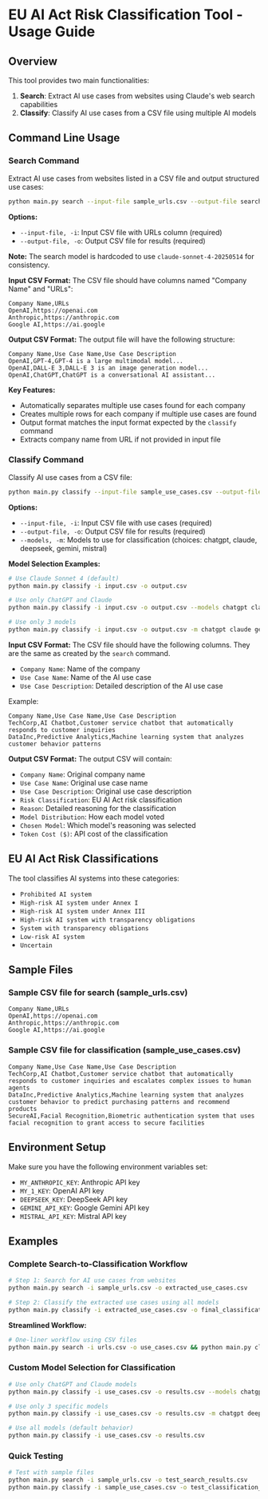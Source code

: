 # EU AI Act Risk Classification Tool - Usage Guide

## Overview
This tool provides two main functionalities:
1. **Search**: Extract AI use cases from websites using Claude's web search capabilities
2. **Classify**: Classify AI use cases from a CSV file using multiple AI models

## Command Line Usage

### Search Command
Extract AI use cases from websites listed in a CSV file and output structured use cases:

```bash
python main.py search --input-file sample_urls.csv --output-file search_results.csv
```

**Options:**
- `--input-file, -i`: Input CSV file with URLs column (required)
- `--output-file, -o`: Output CSV file for results (required)

**Note:** The search model is hardcoded to use `claude-sonnet-4-20250514` for consistency.

**Input CSV Format:**
The CSV file should have columns named "Company Name" and "URLs":

```csv
Company Name,URLs
OpenAI,https://openai.com
Anthropic,https://anthropic.com
Google AI,https://ai.google
```

**Output CSV Format:**
The output file will have the following structure:

```csv
Company Name,Use Case Name,Use Case Description
OpenAI,GPT-4,GPT-4 is a large multimodal model...
OpenAI,DALL-E 3,DALL-E 3 is an image generation model...
OpenAI,ChatGPT,ChatGPT is a conversational AI assistant...
```

**Key Features:**
- Automatically separates multiple use cases found for each company
- Creates multiple rows for each company if multiple use cases are found
- Output format matches the input format expected by the `classify` command
- Extracts company name from URL if not provided in input file

### Classify Command
Classify AI use cases from a CSV file:

```bash
python main.py classify --input-file sample_use_cases.csv --output-file classification_results.csv
```

**Options:**
- `--input-file, -i`: Input CSV file with use cases (required)
- `--output-file, -o`: Output CSV file for results (required)
- `--models, -m`: Models to use for classification (choices: chatgpt, claude, deepseek, gemini, mistral)

**Model Selection Examples:**
```bash
# Use Claude Sonnet 4 (default)
python main.py classify -i input.csv -o output.csv

# Use only ChatGPT and Claude
python main.py classify -i input.csv -o output.csv --models chatgpt claude

# Use only 3 models
python main.py classify -i input.csv -o output.csv -m chatgpt claude gemini
```

**Input CSV Format:**
The CSV file should have the following columns. They are the same as created by the `search` command.
- `Company Name`: Name of the company
- `Use Case Name`: Name of the AI use case
- `Use Case Description`: Detailed description of the AI use case

Example:
```csv
Company Name,Use Case Name,Use Case Description
TechCorp,AI Chatbot,Customer service chatbot that automatically responds to customer inquiries
DataInc,Predictive Analytics,Machine learning system that analyzes customer behavior patterns
```

**Output CSV Format:**
The output CSV will contain:
- `Company Name`: Original company name
- `Use Case Name`: Original use case name
- `Use Case Description`: Original use case description
- `Risk Classification`: EU AI Act risk classification
- `Reason`: Detailed reasoning for the classification
- `Model Distribution`: How each model voted
- `Chosen Model`: Which model's reasoning was selected
- `Token Cost ($)`: API cost of the classification

## EU AI Act Risk Classifications

The tool classifies AI systems into these categories:
- `Prohibited AI system`
- `High-risk AI system under Annex I`
- `High-risk AI system under Annex III`
- `High-risk AI system with transparency obligations`
- `System with transparency obligations`
- `Low-risk AI system`
- `Uncertain`

## Sample Files

### Sample CSV file for search (sample_urls.csv)
```csv
Company Name,URLs
OpenAI,https://openai.com
Anthropic,https://anthropic.com
Google AI,https://ai.google
```

### Sample CSV file for classification (sample_use_cases.csv)
```csv
Company Name,Use Case Name,Use Case Description
TechCorp,AI Chatbot,Customer service chatbot that automatically responds to customer inquiries and escalates complex issues to human agents
DataInc,Predictive Analytics,Machine learning system that analyzes customer behavior to predict purchasing patterns and recommend products
SecureAI,Facial Recognition,Biometric authentication system that uses facial recognition to grant access to secure facilities
```

## Environment Setup

Make sure you have the following environment variables set:
- `MY_ANTHROPIC_KEY`: Anthropic API key
- `MY_1_KEY`: OpenAI API key
- `DEEPSEEK_KEY`: DeepSeek API key
- `GEMINI_API_KEY`: Google Gemini API key
- `MISTRAL_API_KEY`: Mistral API key

## Examples

### Complete Search-to-Classification Workflow
```bash
# Step 1: Search for AI use cases from websites
python main.py search -i sample_urls.csv -o extracted_use_cases.csv

# Step 2: Classify the extracted use cases using all models
python main.py classify -i extracted_use_cases.csv -o final_classifications.csv
```

**Streamlined Workflow:**
```bash
# One-liner workflow using CSV files
python main.py search -i urls.csv -o use_cases.csv && python main.py classify -i use_cases.csv -o results.csv
```

### Custom Model Selection for Classification
```bash
# Use only ChatGPT and Claude models
python main.py classify -i use_cases.csv -o results.csv --models chatgpt claude

# Use only 3 specific models
python main.py classify -i use_cases.csv -o results.csv -m chatgpt deepseek gemini

# Use all models (default behavior)
python main.py classify -i use_cases.csv -o results.csv
```

### Quick Testing
```bash
# Test with sample files
python main.py search -i sample_urls.csv -o test_search_results.csv
python main.py classify -i sample_use_cases.csv -o test_classification_results.csv --models chatgpt claude
```
